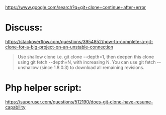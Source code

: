 https://www.google.com/search?q=git+clone+continue+after+error

# Discuss:
https://stackoverflow.com/questions/3954852/how-to-complete-a-git-clone-for-a-big-project-on-an-unstable-connection
>Use shallow clone i.e. git clone --depth=1, then deepen this clone using git fetch --depth=N, with increasing N. You can use git fetch --unshallow (since 1.8.0.3) to download all remaining revisions.

# Php helper script:
https://superuser.com/questions/512190/does-git-clone-have-resume-capability
